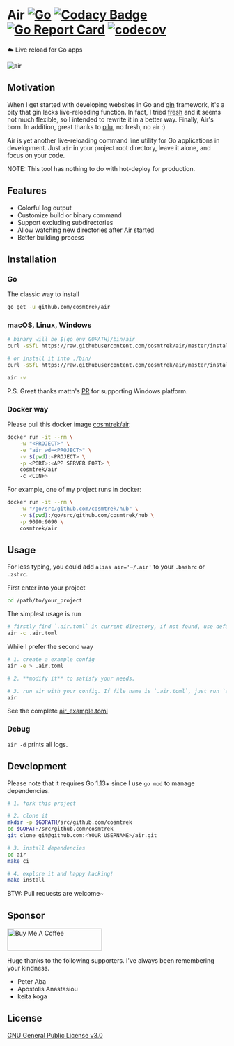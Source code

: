 # Air [![Go](https://github.com/cosmtrek/air/workflows/Go/badge.svg)](https://github.com/cosmtrek/air/actions?query=workflow%3AGo+branch%3Amaster) [![Codacy Badge](https://api.codacy.com/project/badge/Grade/4885b8dddaa540f9ae6fe850b4611b7b)](https://www.codacy.com/app/cosmtrek/air?utm_source=github.com&amp;utm_medium=referral&amp;utm_content=cosmtrek/air&amp;utm_campaign=Badge_Grade) [![Go Report Card](https://goreportcard.com/badge/github.com/cosmtrek/air)](https://goreportcard.com/report/github.com/cosmtrek/air) [![codecov](https://codecov.io/gh/cosmtrek/air/branch/master/graph/badge.svg)](https://codecov.io/gh/cosmtrek/air)

:cloud: Live reload for Go apps

![air](docs/air.png)

## Motivation

When I get started with developing websites in Go and [gin](https://github.com/gin-gonic/gin) framework, it's a pity
that gin lacks live-reloading function. In fact, I tried [fresh](https://github.com/pilu/fresh) and it seems not much
flexible, so I intended to rewrite it in a better way. Finally, Air's born.
In addition, great thanks to [pilu](https://github.com/pilu), no fresh, no air :)

Air is yet another live-reloading command line utility for Go applications in development. Just `air` in your project root directory, leave it alone,
and focus on your code.

NOTE: This tool has nothing to do with hot-deploy for production.

## Features

* Colorful log output
* Customize build or binary command
* Support excluding subdirectories
* Allow watching new directories after Air started
* Better building process

## Installation

### Go

The classic way to install

```bash
go get -u github.com/cosmtrek/air
```

### macOS, Linux, Windows

```bash
# binary will be $(go env GOPATH)/bin/air
curl -sSfL https://raw.githubusercontent.com/cosmtrek/air/master/install.sh | sh -s -- -b $(go env GOPATH)/bin

# or install it into ./bin/
curl -sSfL https://raw.githubusercontent.com/cosmtrek/air/master/install.sh | sh -s

air -v
```

P.S. Great thanks mattn's [PR](https://github.com/cosmtrek/air/pull/1) for supporting Windows platform.

### Docker way

Please pull this docker image [cosmtrek/air](https://hub.docker.com/r/cosmtrek/air).

```bash
docker run -it --rm \
    -w "<PROJECT>" \
    -e "air_wd=<PROJECT>" \
    -v $(pwd):<PROJECT> \
    -p <PORT>:<APP SERVER PORT> \
    cosmtrek/air
    -c <CONF>
```

For example, one of my project runs in docker:

```bash
docker run -it --rm \
    -w "/go/src/github.com/cosmtrek/hub" \
    -v $(pwd):/go/src/github.com/cosmtrek/hub \
    -p 9090:9090 \
    cosmtrek/air
```

## Usage

For less typing, you could add `alias air='~/.air'` to your `.bashrc` or `.zshrc`.

First enter into your project

```bash
cd /path/to/your_project
```

The simplest usage is run

```bash
# firstly find `.air.toml` in current directory, if not found, use defaults
air -c .air.toml
```

While I prefer the second way

```bash
# 1. create a example config
air -e > .air.toml

# 2. **modify it** to satisfy your needs.

# 3. run air with your config. If file name is `.air.toml`, just run `air`.
air
```

See the complete [air_example.toml](air_example.toml)

### Debug

`air -d` prints all logs.

## Development

Please note that it requires Go 1.13+ since I use `go mod` to manage dependencies.

```bash
# 1. fork this project

# 2. clone it
mkdir -p $GOPATH/src/github.com/cosmtrek
cd $GOPATH/src/github.com/cosmtrek
git clone git@github.com:<YOUR USERNAME>/air.git

# 3. install dependencies
cd air
make ci

# 4. explore it and happy hacking!
make install
```

BTW: Pull requests are welcome~

## Sponsor

<a href="https://www.buymeacoffee.com/36lcNbW" target="_blank"><img src="https://cdn.buymeacoffee.com/buttons/default-orange.png" alt="Buy Me A Coffee" style="height: 51px !important;width: 217px !important;" ></a>

Huge thanks to the following supporters. I've always been remembering your kindness.

* Peter Aba
* Apostolis Anastasiou
* keita koga

## License

[GNU General Public License v3.0](LICENSE)
